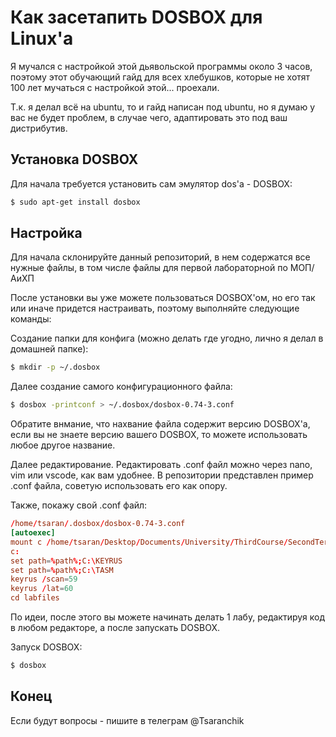 # Как засетапить DOSBOX для Linux'a

Я мучался с настройкой этой дьявольской программы около 3 часов, поэтому этот обучающий гайд для всех хлебушков, которые не хотят 100 лет мучаться с настройкой этой... проехали.

Т.к. я делал всё на ubuntu, то и гайд написан под ubuntu, но я думаю у вас не будет проблем, в случае чего, адаптировать это под ваш дистрибутив.

## Установка DOSBOX

Для начала требуется установить сам эмулятор dos'a - DOSBOX:

```bash
$ sudo apt-get install dosbox
```

## Настройка

Для начала склонируйте данный репозиторий, в нем содержатся все нужные файлы, в том числе файлы для первой лабораторной по МОП/АиХП

После установки вы уже можете пользоваться DOSBOX'ом, но его так или иначе придется настраивать, поэтому выполняйте следующие команды:

Создание папки для конфига (можно делать где угодно, лично я делал в домашней папке):

```bash
$ mkdir -p ~/.dosbox
```

Далее создание самого конфигурационного файла:

```bash
$ dosbox -printconf > ~/.dosbox/dosbox-0.74-3.conf
```

Обратите внмание, что нахвание файла содержит версию DOSBOX'a, если вы не знаете версию вашего DOSBOX, то можете использовать любое другое название.

Далее редактирование. Редактировать .conf файл можно через nano, vim или vscode, как вам удобнее. В репозитории представлен пример .conf файла, советую использовать его как опору.

Также, покажу свой .conf файл:

```conf
/home/tsaran/.dosbox/dosbox-0.74-3.conf
[autoexec]
mount c /home/tsaran/Desktop/Documents/University/ThirdCourse/SecondTerm/MOP/lab1/dos
c:
set path=%path%;C:\KEYRUS
set path=%path%;C:\TASM
keyrus /scan=59
keyrus /lat=60
cd labfiles
```

По идеи, после этого вы можете начинать делать 1 лабу, редактируя код в любом редакторе, а после запускать DOSBOX.

Запуск DOSBOX:

```bash
$ dosbox
```

## Конец

Если будут вопросы - пишите в телеграм @Tsaranchik